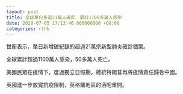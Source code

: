 ```yaml
---
layout: post
title: 全球單日多逾21萬人確診　累計1100多萬人感染
date: 2020-07-05 17:13:46.000000000 +08:00
categories: rthk
---
```


世衞表示，單日新增破紀錄的超過21萬宗新型肺炎確診個案。

全球累計超過1100萬人感染，50多萬人死亡。

美國民眾在疫情下，度過獨立日假期。總統特朗普再將疫情責任歸咎中國。

英國進一步放寬抗疫限制，英格蘭地區的酒吧重開。
